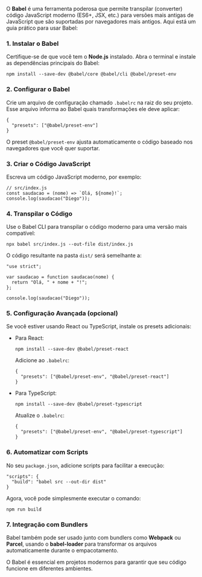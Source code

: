 O **Babel** é uma ferramenta poderosa que permite transpilar (converter) código JavaScript moderno (ES6+, JSX, etc.) para versões mais antigas de JavaScript que são suportadas por navegadores mais antigos. Aqui está um guia prático para usar Babel:

### **1. Instalar o Babel**

Certifique-se de que você tem o **Node.js** instalado. Abra o terminal e instale as dependências principais do Babel:

```
npm install --save-dev @babel/core @babel/cli @babel/preset-env
```

### **2. Configurar o Babel**

Crie um arquivo de configuração chamado `.babelrc` na raiz do seu projeto. Esse arquivo informa ao Babel quais transformações ele deve aplicar:

```
{
  "presets": ["@babel/preset-env"]
}
```

O preset `@babel/preset-env` ajusta automaticamente o código baseado nos navegadores que você quer suportar.

### **3. Criar o Código JavaScript**

Escreva um código JavaScript moderno, por exemplo:

```
// src/index.js
const saudacao = (nome) => `Olá, ${nome}!`;
console.log(saudacao("Diego"));
```

### **4. Transpilar o Código**

Use o Babel CLI para transpilar o código moderno para uma versão mais compatível:

```
npx babel src/index.js --out-file dist/index.js
```

O código resultante na pasta `dist/` será semelhante a:

```
"use strict";

var saudacao = function saudacao(nome) {
  return "Olá, " + nome + "!";
};

console.log(saudacao("Diego"));
```

### **5. Configuração Avançada (opcional)**

Se você estiver usando React ou TypeScript, instale os presets adicionais:

- Para React:

    ```
    npm install --save-dev @babel/preset-react
    ```

    Adicione ao `.babelrc`:

    ```
    {
      "presets": ["@babel/preset-env", "@babel/preset-react"]
    }
    ```

- Para TypeScript:

    ```
    npm install --save-dev @babel/preset-typescript
    ```

    Atualize o `.babelrc`:

    ```
    {
      "presets": ["@babel/preset-env", "@babel/preset-typescript"]
    }
    ```

### **6. Automatizar com Scripts**

No seu `package.json`, adicione scripts para facilitar a execução:

```
"scripts": {
  "build": "babel src --out-dir dist"
}
```

Agora, você pode simplesmente executar o comando:

```
npm run build
```

### **7. Integração com Bundlers**

Babel também pode ser usado junto com bundlers como **Webpack** ou **Parcel**, usando o **babel-loader** para transformar os arquivos automaticamente durante o empacotamento.

O Babel é essencial em projetos modernos para garantir que seu código funcione em diferentes ambientes.


